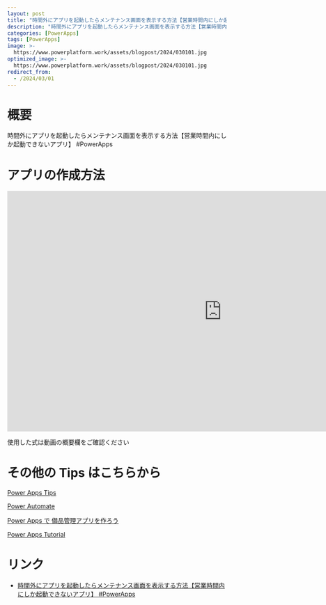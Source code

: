```yaml
---
layout: post
title: "時間外にアプリを起動したらメンテナンス画面を表示する方法【営業時間内にしか起動できないアプリ】 #PowerApps"
description: "時間外にアプリを起動したらメンテナンス画面を表示する方法【営業時間内にしか起動できないアプリ】 #PowerAppsを動画で分かりやすく解説"
categories: [PowerApps]
tags: [PowerApps]
image: >-
  https://www.powerplatform.work/assets/blogpost/2024/030101.jpg
optimized_image: >-
  https://www.powerplatform.work/assets/blogpost/2024/030101.jpg
redirect_from:
  - /2024/03/01
---
```



#  概要

時間外にアプリを起動したらメンテナンス画面を表示する方法【営業時間内にしか起動できないアプリ】 #PowerApps


# アプリの作成方法

<iframe width="983" height="553" src="https://www.youtube.com/embed/MOgjfkoayYk" title="YouTube video player" frameborder="0" allow="accelerometer; autoplay; clipboard-write; encrypted-media; gyroscope; picture-in-picture" allowfullscreen></iframe>


使用した式は動画の概要欄をご確認ください


# その他の Tips はこちらから

[Power Apps Tips](https://www.youtube.com/watch?v=VrAQf3JQ7yM&list=PLVhFi1fb3DqakSLVMn22DDcySXh9jtzi- )


[Power Automate](https://www.youtube.com/watch?v=-YnJYT0ASEM&list=PLVhFi1fb3Dqbzic6GieqnLFgD3aTj-eHA)


[Power Apps で 備品管理アプリを作ろう](https://www.youtube.com/playlist?list=PLVhFi1fb3DqZM3HKb8Hea6XEL96990Fyn)


[Power Apps Tutorial](https://www.youtube.com/playlist?list=PLVhFi1fb3DqalxpL974VvAJvV4iWoSbe_)


# リンク


- [時間外にアプリを起動したらメンテナンス画面を表示する方法【営業時間内にしか起動できないアプリ】 #PowerApps](https://www.youtube.com/watch?v=MOgjfkoayYk)

